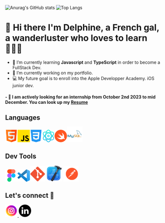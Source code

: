 ![Anurag's GitHub stats](https://github-readme-stats.vercel.app/api?username=delphine2669&show_icons=true&theme=synthwave)
![Top Langs](https://github-readme-stats.vercel.app/api/top-langs/?username=delphine2669&layout=compact)

# 👋 Hi there I'm Delphine, a French gal, a wanderluster who loves to learn 👩🏾‍💻

- 🌱 I’m currently learning **Javascript** and **TypeScript** in order to become a FullStack Dev.
- 🔭 I’m currently working on my portfolio.
- 💻 My future goal is to enroll into the Apple Developper Academy. iOS junior dev.

#### - 🚨 I am actively looking for an internship from October 2nd 2023 to mid December. You can look up my <a href="https://dreamy-tiramisu-7cd769.netlify.app">Resume</a>

## Languages

<img src="html.png" width="40px" alt="logo html5"><img src="JS.png" width="40px" alt="logo html5"><img src="css.png" width="40px" alt="logo cdd"><img src="react.png" width="40px" alt="logo react"><img src="swift.png" width="40px" alt="logo swift"><img src="mysql.png" width="50px" alt="logo mysql">

## Dev Tools

<img src="figma.png" width="40px" alt="logo figma"><img src="vscode.png" width="40px" alt="logo vscode"><img src="git.png" width="50px" alt="logo git">
<img src="xcode.png" width="50px" alt="logo xcode">
<img src="postman.png" width="50px" alt="logo xcode">

## Let's connect 🤝

<a href="https://www.instagram.com/delphine.thevenet/">
<img src="imagecopy.png" alt="logo instagram">
</a>
<a href="https://www.linkedin.com/in/d-thevenet/">
<img src="linkedin.png" alt="logo linkedin" width="40px"></a>
